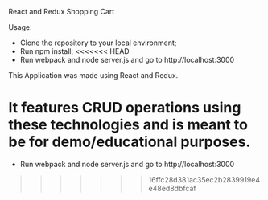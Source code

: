 React and Redux Shopping Cart


Usage:

- Clone the repository to your local environment;
- Run npm install;
<<<<<<< HEAD
- Run webpack and node server.js and go to http://localhost:3000

This Application was made using React and Redux.

It features CRUD operations using these technologies and is meant to be for demo/educational purposes.
=======
- Run webpack and node server.js and go to http://localhost:3000 
>>>>>>> 16ffc28d381ac35ec2b2839919e4e48ed8dbfcaf
